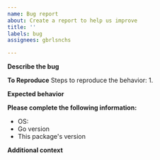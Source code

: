 ```yaml
---
name: Bug report
about: Create a report to help us improve
title: ''
labels: bug
assignees: gbrlsnchs

---
```


**Describe the bug**
<!-- A clear and concise description of what the bug is. -->

**To Reproduce**
Steps to reproduce the behavior:
1.

**Expected behavior**
<!-- A clear and concise description of what you expected to happen. -->

**Please complete the following information:**
 - OS: <!-- [e.g. macOS, Void Linux] -->
 - Go version <!-- [e.g. 1.12] -->
 - This package's version <!-- [e.g. `v3.0.0-beta.2`] -->

**Additional context**
<!-- Add any other context about the problem here. -->
